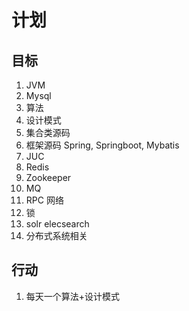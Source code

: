 # 计划
## 目标
 1. JVM
 2. Mysql
 3. 算法
 4. 设计模式
 5. 集合类源码
 6. 框架源码 Spring, Springboot, Mybatis
 7. JUC
 8. Redis
 9. Zookeeper
 10. MQ
 11. RPC 网络
 12. 锁
 13. solr elecsearch
 14. 分布式系统相关
 
 ## 行动
  1. 每天一个算法+设计模式
  
